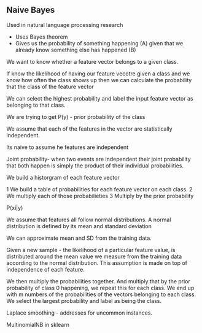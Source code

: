 ## Naive Bayes

Used in natural language processing research

- Uses Bayes theorem
- Gives us the probability of something happening (A) given that we already know something else has happened (B) 

We want to know whether a feature vector belongs to a given class. 

If know the likelihood of having our feature vecotre given a class and we know how often the class shows up then we can calculate the probability that the class of the feature vector 

We can select the highest probability and label the input feature vector as belonging to that class.

We are trying to get P(y) - prior probability of the class

We assume that each of the features in the vector are statistically independent. 

Its naive to assume he features are independent

Joint probability- when two events are independent their joint probability that both happen is simply the product of their individual probabilities.

We build a historgram of each feature vector

1 We build a table of probabilities for each feature vector on each class.
2 We multiply each of those probabilieties
3 Multiply by the prior probability

P(xi|y)

We assume that features all follow normal distributions.
A normal distribution is defined by its mean and standard deviation

We can approximate mean and SD from the training data.

Given a new sample - the likelihood of a particular feature value, is distributed around the mean value we measure from the training data according to the normal distribution. This assumption is made on top of independence of each feature.

We then multiply the probabilities together. And multiply that by the prior probability of class 0 happening, we repeat this for each class. We end up with m numbers of the probabilities of the vectors belonging to each class. We select the largest probability and label as being the class.

Laplace smoothing - addresses for uncommon instances.

MultinomialNB in sklearn